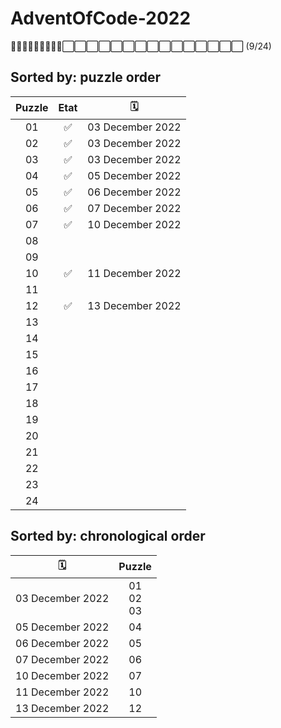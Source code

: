 # AdventOfCode-2022

🎁🎁🎁🎁🎁🎁🎁🎁🎁⬜⬜⬜⬜⬜⬜⬜⬜⬜⬜⬜⬜⬜⬜⬜ (9/24)

## Sorted by: puzzle order

| Puzzle | Etat |        🗓️        |
| :----: | :--: | :--------------: |
|   01   |  ✅  | 03 December 2022 |
|   02   |  ✅  | 03 December 2022 |
|   03   |  ✅  | 03 December 2022 |
|   04   |  ✅  | 05 December 2022 |
|   05   |  ✅  | 06 December 2022 |
|   06   |  ✅  | 07 December 2022 |
|   07   |  ✅  | 10 December 2022 |
|   08   |      |                  |
|   09   |      |                  |
|   10   |  ✅  | 11 December 2022 |
|   11   |      |                  |
|   12   |  ✅  | 13 December 2022 |
|   13   |      |                  |
|   14   |      |                  |
|   15   |      |                  |
|   16   |      |                  |
|   17   |      |                  |
|   18   |      |                  |
|   19   |      |                  |
|   20   |      |                  |
|   21   |      |                  |
|   22   |      |                  |
|   23   |      |                  |
|   24   |      |                  |

## Sorted by: chronological order

|        🗓️        |     Puzzle     |
| :--------------: | :------------: |
| 03 December 2022 | 01<br>02<br>03 |
| 05 December 2022 |       04       |
| 06 December 2022 |       05       |
| 07 December 2022 |       06       |
| 10 December 2022 |       07       |
| 11 December 2022 |       10       |
| 13 December 2022 |       12       |
